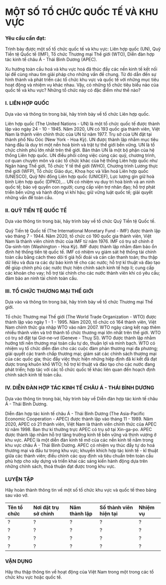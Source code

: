 # MỘT SỐ TỔ CHỨC QUỐC TẾ VÀ KHU VỰC

### Yêu cầu cần đạt:

Trình bày được một số tổ chức quốc tế và khu vực: Liên hợp quốc (UN), Quỹ Tiền tệ Quốc tế (IMF), Tổ chức Thương mại Thế giới (WTO), Diễn đàn hợp tác kinh tế châu Á - Thái Bình Dương (APEC).

Xu hướng toàn cầu hoá và khu vực hoá đã thúc đẩy các nền kinh tế kết nối lại để cùng nhau tìm giải pháp cho những vấn đề chung. Từ đó dẫn đến sự hình thành và phát triển các tổ chức khu vực và quốc tế với những mục tiêu hoạt động và nhiệm vụ khác nhau. Vậy, có những tổ chức tiêu biểu nào của quốc tế và khu vực? Những tổ chức này có đặc điểm như thế nào?

### I. LIÊN HỢP QUỐC

Dựa vào và thông tin trong bài, hãy trình bày về tổ chức Liên hợp quốc.

Liên hợp quốc (The United Nations - UN) là một tổ chức quốc tế được thành lập vào ngày 24 - 10 - 1945. Năm 2020, UN có 193 quốc gia thành viên, Việt Nam là thành viên chính thức của UN từ năm 1977. Trụ sở của UN đặt tại thành phố Niu Oóc (New York - Hoa Kỳ). UN được thành lập nhằm mục tiêu hàng đầu là duy trì một nền hoà bình và trật tự thế giới bền vững. UN là tổ chức chính phủ lớn nhất trên thế giới. Bản thân UN là một bộ phận của hệ thống Liên hợp quốc. UN điều phối công việc cùng các quỹ, chương trình, cơ quan chuyên môn và các tổ chức khác của hệ thống Liên hợp quốc như Ngân hàng Thế giới, Tổ chức Y tế thế giới (WHO), Chương trình Lương thực thế giới (WFP), Tổ chức Giáo dục, Khoa học và Văn hoá Liên hợp quốc (UNESCO), Quỹ Nhi đồng Liên hợp quốc (UNICEF), Lực lượng gìn giữ hoà bình Liên hợp quốc (DPKO),...
UN có nhiệm vụ duy trì hoà bình và an ninh quốc tế; bảo vệ quyền con người; cung cấp viện trợ nhân đạo; hỗ trợ phát triển bền vững và hành động vì khí hậu; giữ vững luật quốc tế; giải quyết những vấn đề toàn cầu.

### II. QUỸ TIỀN TỆ QUỐC TẾ

Dựa vào thông tin trong bài, hãy trình bày về tổ chức Quỹ Tiền tệ Quốc tế.

Quỹ Tiền tệ Quốc tế (The International Monetary Fund - IMF) được thành lập vào tháng 7 - 1944. Năm 2020, tổ chức có 190 quốc gia thành viên, Việt Nam là thành viên chính thức của IMF từ năm 1976. IMF có trụ sở chính ở Oa-sinh-tơn (Washington - Hoa Kỳ). IMF được thành lập nhằm đảm bảo ổn định hệ thống tiền tệ quốc tế.
IMF có nhiệm vụ giám sát hệ thống tài chính toàn cầu bằng cách theo dõi tỉ giá hối đoái và cán cân thanh toán; thu thập dữ liệu và đưa ra các dự báo kinh tế cho các nước; hỗ trợ kĩ thuật và đào tạo để giúp chính phủ các nước thực hiện chính sách kinh tế hợp lí; cung cấp các khoản cho vay; hỗ trợ tài chính cho các nước thành viên khi có yêu cầu; đảm bảo an ninh tài chính toàn cầu.

### III. TỔ CHỨC THƯƠNG MẠI THẾ GIỚI

Dựa vào và thông tin trong bài, hãy trình bày về tổ chức Thương mại Thế giới.

Tổ chức Thương mại Thế giới (The World Trade Organization - WTO) được thành lập vào ngày 1 - 1 - 1995. Năm 2020, tổ chức có 164 thành viên, Việt Nam chính thức gia nhập WTO vào năm 2007. WTO ngày càng kết nạp thêm nhiều thành viên và trở thành tổ chức thương mại lớn nhất trên thế giới. WTO có trụ sở đặt tại Giơ-ne-vơ (Geneve - Thuỵ Sĩ). WTO được thành lập nhằm hướng tới nền thương mại toàn cầu tự do, thuận lợi và minh bạch.
WTO có nhiệm vụ tổ chức diễn đàn cho các cuộc đàm phán thương mại đa phương; giải quyết các tranh chấp thương mại; giám sát các chính sách thương mại của các quốc gia; thúc đẩy việc thực hiện những hiệp định đã kí kết đã đạt được trong khuôn khổ WTO; hỗ trợ kĩ thuật và đào tạo cho các nước đang phát triển; hợp tác với các tổ chức quốc tế khác liên quan đến hoạch định chính sách kinh tế toàn cầu.

### IV. DIỄN ĐÀN HỢP TÁC KINH TẾ CHÂU Á - THÁI BÌNH DƯƠNG

Dựa vào thông tin trong bài, hãy trình bày về Diễn đàn hợp tác kinh tế châu Á - Thái Bình Dương.

Diễn đàn hợp tác kinh tế châu Á - Thái Bình Dương (The Asia-Pacific Economic Cooperation - APEC) được thành lập vào tháng 11 - 1989. Năm 2020, APEC có 21 thành viên, Việt Nam là thành viên chính thức của APEC từ năm 1998. Ban thư kí thường trực APEC có trụ sở tại Xin-ga-po. APEC được thành lập nhằm hỗ trợ tăng trưởng kinh tế bền vững và thịnh vượng ở khu vực.
APEC là một diễn đàn kinh tế mở của các nền kinh tế nằm trong khu vực châu Á - Thái Bình Dương. APEC có nhiệm vụ thúc đẩy tự do hoá thương mại và đầu tư trong khu vực; khuyến khích hợp tác kinh tế - kĩ thuật giữa các thành viên; điều chỉnh các quy định và tiêu chuẩn trên toàn cầu phù hợp cho xây dựng và triển khai các sáng kiến hành động dựa trên những chính sách, thoả thuận đạt được trong khu vực.

### LUYỆN TẬP

Hãy hoàn thành thông tin về một số tổ chức khu vực và quốc tế theo bảng sau vào vở.

| Tên tổ chức | Nơi đặt trụ sở chính | Năm thành lập | Số thành viên hiện tại | Nhiệm vụ |
| :---------- | :------------------ | :------------ | :-------------------- | :------- |
| ? | ? | ? | ? | ? |
| ? | ? | ? | ? | ? |
| ? | ? | ? | ? | ? |
| ? | ? | ? | ? | ? |

### VẬN DỤNG

Hãy thu thập thông tin về hoạt động của Việt Nam trong một trong các tổ chức khu vực hoặc quốc tế.
